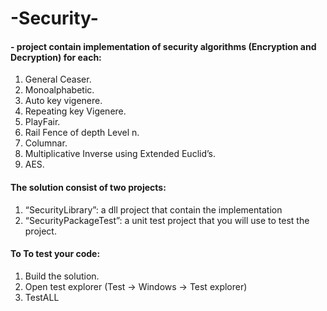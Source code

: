 # -Security-
#### - project contain implementation of security algorithms (Encryption and Decryption) for each:
 1. General Ceaser.
 2. Monoalphabetic.
 3. Auto key vigenere.
 4. Repeating key Vigenere.
 5. PlayFair.
 6. Rail Fence of depth Level n.
 7. Columnar.
 8. Multiplicative Inverse using Extended Euclid’s.
 9. AES.

#### The solution consist of two projects:
 1. “SecurityLibrary”: a dll project that contain the implementation
 2. “SecurityPackageTest”: a unit test project that you will use to test the project.

#### To To test your code:
 1. Build the solution.
 2. Open test explorer (Test -> Windows -> Test explorer)
 3. TestALL
 